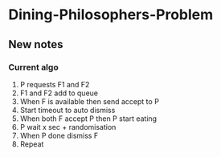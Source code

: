 # Dining-Philosophers-Problem

## New notes

### Current algo

1. P requests F1 and F2
2. F1 and F2 add to queue
3. When F is available then send accept to P
4. Start timeout to auto dismiss
5. When both F accept P then P start eating
6. P wait x sec + randomisation
7. When P done dismiss F
8. Repeat
